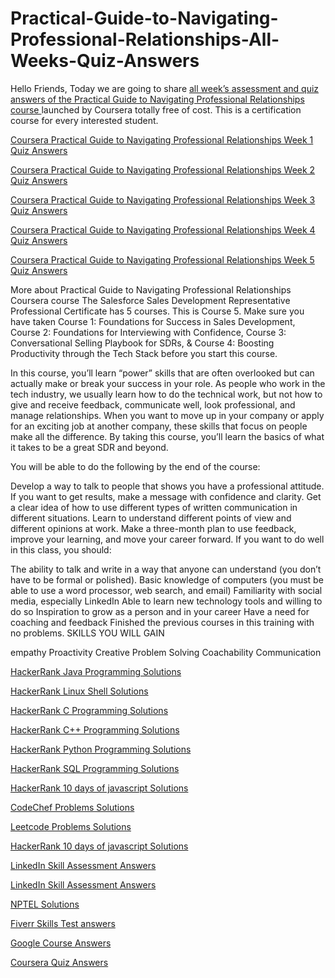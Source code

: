 # Practical-Guide-to-Navigating-Professional-Relationships-All-Weeks-Quiz-Answers
Hello Friends, Today we are going to share <a href="[https://www.chase2learn.com/hackerrank-java-programming-solutions/](https://www.chase2learn.com/practical-guide-to-navigating-professional-relationships-all-weeks-quiz-answers/)">all week’s assessment and quiz answers of the Practical Guide to Navigating Professional Relationships course </a>
launched by Coursera totally free of cost. This is a certification course for every interested student.


<a href="https://www.chase2learn.com/practical-guide-to-navigating-professional-relationships-all-weeks-quiz-answers/#Coursera_Practical_Guide_to_Navigating_Professional_Relationships_Week_1_Quiz_Answers">Coursera Practical Guide to Navigating Professional Relationships Week 1 Quiz Answers</a>

<a href="https://www.chase2learn.com/practical-guide-to-navigating-professional-relationships-all-weeks-quiz-answers/#Coursera_Practical_Guide_to_Navigating_Professional_Relationships_Week_2_Quiz_Answers">Coursera Practical Guide to Navigating Professional Relationships Week 2 Quiz Answers</a>


<a href="https://www.chase2learn.com/practical-guide-to-navigating-professional-relationships-all-weeks-quiz-answers/#Coursera_Practical_Guide_to_Navigating_Professional_Relationships_Week_3_Quiz_Answers">Coursera Practical Guide to Navigating Professional Relationships Week 3 Quiz Answers</a>

<a href="https://www.chase2learn.com/practical-guide-to-navigating-professional-relationships-all-weeks-quiz-answers/#Coursera_Practical_Guide_to_Navigating_Professional_Relationships_Week_4_Quiz_Answers">Coursera Practical Guide to Navigating Professional Relationships Week 4 Quiz Answers</a>

<a href="https://www.chase2learn.com/practical-guide-to-navigating-professional-relationships-all-weeks-quiz-answers/#Coursera_Practical_Guide_to_Navigating_Professional_Relationships_Week_5_Quiz_Answers">Coursera Practical Guide to Navigating Professional Relationships Week 5 Quiz Answers</a>


More about Practical Guide to Navigating Professional Relationships Coursera course
The Salesforce Sales Development Representative Professional Certificate has 5 courses. This is Course 5.
Make sure you have taken
Course 1: Foundations for Success in Sales Development,
Course 2: Foundations for Interviewing with Confidence,
Course 3: Conversational Selling Playbook for SDRs, &
Course 4: Boosting Productivity through the Tech Stack before you start this course.

In this course, you’ll learn “power” skills that are often overlooked but can actually make or break your success in your role. As people who work in the tech industry, we usually learn how to do the technical work, but not how to give and receive feedback, communicate well, look professional, and manage relationships. When you want to move up in your company or apply for an exciting job at another company, these skills that focus on people make all the difference. By taking this course, you’ll learn the basics of what it takes to be a great SDR and beyond.

You will be able to do the following by the end of the course:

Develop a way to talk to people that shows you have a professional attitude.
If you want to get results, make a message with confidence and clarity.
Get a clear idea of how to use different types of written communication in different situations.
Learn to understand different points of view and different opinions at work.
Make a three-month plan to use feedback, improve your learning, and move your career forward.
If you want to do well in this class, you should:

The ability to talk and write in a way that anyone can understand (you don’t have to be formal or polished).
Basic knowledge of computers (you must be able to use a word processor, web search, and email)
Familiarity with social media, especially LinkedIn
Able to learn new technology tools and willing to do so
Inspiration to grow as a person and in your career
Have a need for coaching and feedback
Finished the previous courses in this training with no problems.
SKILLS YOU WILL GAIN

empathy
Proactivity
Creative Problem Solving
Coachability
Communication

<a href="https://www.chase2learn.com/hackerrank-java-programming-solutions/">HackerRank Java Programming Solutions</a>

<a href="https://www.chase2learn.com/hackerrank-linux-shell-solutions/">HackerRank Linux Shell Solutions</a>

<a href="https://www.chase2learn.com/hackerrank-c-programming-solutions/">HackerRank C Programming Solutions</a>

<a href="https://www.chase2learn.com/hackerrank-cpp-programming-solutions/">HackerRank C++ Programming Solutions</a>

<a href="https://www.chase2learn.com/python-hacker-rank-solution/">HackerRank Python Programming Solutions</a>

<a href="https://www.chase2learn.com/python-hacker-rank-solution/">HackerRank SQL Programming Solutions</a>

<a href="https://www.chase2learn.com/hackerrank-10-days-of-javascript-solutions/">HackerRank 10 days of javascript Solutions</a>


<a href="https://www.chase2learn.com/codechef-problems-solutions/">CodeChef Problems Solutions</a>

<a href="https://www.chase2learn.com/leetcode-problems-solutions/">Leetcode Problems Solutions</a>



<a href="https://www.chase2learn.com/hackerrank-10-days-of-javascript-solutions/">HackerRank 10 days of javascript Solutions</a>


<a href="https://www.chase2learn.com/linkedin-skill-assessment-answers/">LinkedIn Skill Assessment Answers</a>

<a href="https://www.chase2learn.com/linkedin-skill-assessment-answers/">LinkedIn Skill Assessment Answers</a>

<a href="https://www.chase2learn.com/nptel-solutions/">NPTEL Solutions</a>


<a href="https://www.chase2learn.com/fiverr-skills-test-answers/">Fiverr Skills Test answers</a>


<a href="https://www.chase2learn.com/google-course-answers/">Google Course Answers</a>

<a href="https://www.chase2learn.com/coursera-quiz-answers/">Coursera Quiz Answers</a>
